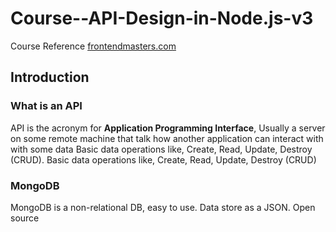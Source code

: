 # Course--API-Design-in-Node.js-v3

Course Reference [frontendmasters.com](https://frontendmasters.com/courses/api-design-nodejs-v3/)

## Introduction
### What is an API
API is the acronym for **Application Programming Interface**, Usually a server on some remote machine that talk how another application can interact with with some data
Basic data operations like, Create, Read, Update, Destroy (CRUD). Basic data operations like, Create, Read, Update, Destroy (CRUD)

### MongoDB
MongoDB is a non-relational DB, easy to use. Data store as a JSON. Open source